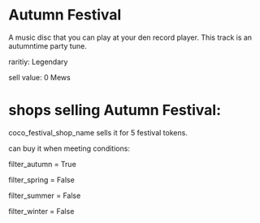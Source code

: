 # Autumn Festival

A music disc that you can play at your den record player. This track is an autumntime party tune.

raritiy: Legendary

sell value: 0 Mews

# shops selling Autumn Festival:

coco_festival_shop_name sells it for 5 festival tokens.

can buy it when meeting conditions: 

filter_autumn = True

filter_spring = False

filter_summer = False

filter_winter = False